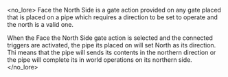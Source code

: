 <no_lore>
Face the North Side is a gate action provided on any gate placed that is placed on a pipe which requires a direction to be set to operate and the north is a valid one.

When the Face the North Side gate action is selected and the connected triggers are activated, the pipe its placed on will set North as its direction.
Thi means that the pipe will sends its contents in the northern direction or the pipe will complete its in world operations on its northern side.
</no_lore>